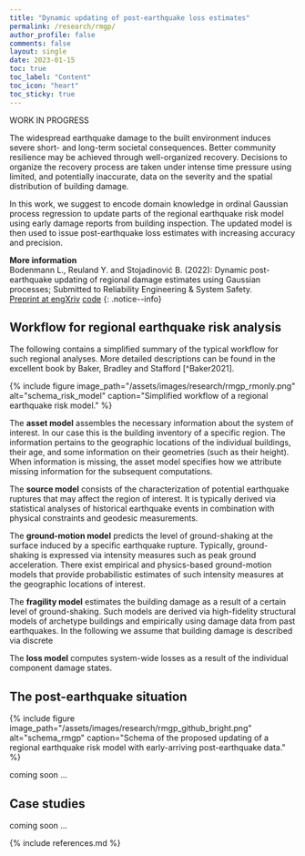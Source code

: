 ```yaml
---
title: "Dynamic updating of post-earthquake loss estimates"
permalink: /research/rmgp/
author_profile: false
comments: false
layout: single
date: 2023-01-15
toc: true
toc_label: "Content"
toc_icon: "heart"  
toc_sticky: true  
---
```


WORK IN PROGRESS

The widespread earthquake damage to the built environment induces severe short- and long-term societal consequences. Better community resilience may be achieved through well-organized recovery. Decisions to organize the recovery process are taken under intense time pressure using limited, and potentially inaccurate, data on the severity and the spatial distribution of building damage. 

In this work, we suggest to encode domain knowledge in ordinal Gaussian process regression to update parts of the regional earthquake risk model using early damage reports from building inspection. The updated model is then used to issue post-earthquake loss estimates with increasing accuracy and precision. 

**More information** <br /> Bodenmann L., Reuland Y. and Stojadinović B. (2022): Dynamic post-earthquake updating of regional damage estimates using Gaussian processes; Submitted to Reliability Engineering & System Safety. <br /> <a class="btn btn--primary" href="https://doi.org/10.31224/2205"> <i class="fa fa-file-pdf fa-lg"></i> Preprint at engXriv</a> <a class="btn btn--primary" href="https://github.com/bodlukas/earthquake-rmgp"> <i class="fa fa-code" aria-hidden="true"></i> code</a>
{: .notice--info}

## Workflow for regional earthquake risk analysis

The following contains a simplified summary of the typical workflow for such regional analyses. More detailed descriptions can be found in the excellent book by Baker, Bradley and Stafford [^Baker2021].

{% include figure image_path="/assets/images/research/rmgp_rmonly.png" alt="schema_risk_model" caption="Simplified workflow of a regional earthquake risk model." %}

The **asset model** assembles the necessary information about the system of interest. In our case this is the building inventory of a specific region. The information pertains to the geographic locations of the individual buildings, their age, and some information on their geometries (such as their height). When information is missing, the asset model specifies how we attribute missing information for the subsequent computations.

The **source model** consists of the characterization of potential earthquake ruptures that may affect the region of interest. It is typically derived via statistical analyses of historical earthquake events in combination with physical constraints and geodesic measurements. 

The **ground-motion model** predicts the level of ground-shaking at the surface induced by a specific earthquake rupture. Typically, ground-shaking is expressed via intensity measures such as peak ground acceleration. There exist empirical and physics-based ground-motion models that provide probabilistic estimates of such intensity measures at the geographic locations of interest. 

The **fragility model** estimates the building damage as a result of a certain level of ground-shaking. Such models are derived via high-fidelity structural models of archetype buildings and empirically using damage data from past earthquakes. In the following we assume that building damage is described via discrete

The **loss model** computes system-wide losses as a result of the individual component damage states. 

## The post-earthquake situation

{% include figure image_path="/assets/images/research/rmgp_github_bright.png" alt="schema_rmgp" caption="Schema of the proposed updating of a regional earthquake risk model with early-arriving post-earthquake data." %}

coming soon ...

## Case studies
coming soon ...


{% include references.md %}
